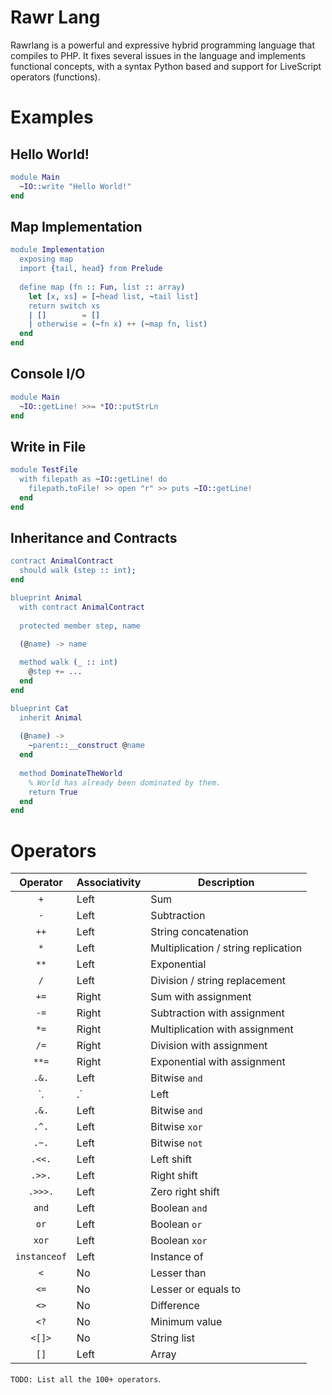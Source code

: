 # Rawr Lang

Rawrlang is a powerful and expressive hybrid programming language that compiles to PHP. It fixes several issues in the language
and implements functional concepts, with a syntax Python based and support for LiveScript operators (functions).

# Examples

## Hello World!

```erlang
module Main
  ~IO::write "Hello World!"
end
```

## Map Implementation

```erlang
module Implementation
  exposing map
  import {tail, head} from Prelude
  
  define map (fn :: Fun, list :: array)
    let [x, xs] = [~head list, ~tail list]
    return switch xs
    | []        = []
    | otherwise = (~fn x) ++ (~map fn, list)
  end
end
```


## Console I/O

```erlang
module Main
  ~IO::getLine! >>= *IO::putStrLn 
end
```
## Write in File

```erlang
module TestFile
  with filepath as ~IO::getLine! do
    filepath.toFile! >> open "r" >> puts ~IO::getLine!
  end
end
```

## Inheritance and Contracts

```erlang
contract AnimalContract
  should walk (step :: int);
end

blueprint Animal
  with contract AnimalContract
  
  protected member step, name
  
  (@name) -> name

  method walk (_ :: int)
    @step += ...
  end
end

blueprint Cat
  inherit Animal
  
  (@name) ->
    ~parent::__construct @name
  end
  
  method DominateTheWorld
    % World has already been dominated by them.
    return True
  end
end
```

# Operators

| Operator       | Associativity    | Description                         |
| :------------: | ---------------- | ----------------------------------- |
| `+`            | Left             | Sum                                 |
| `-`            | Left             | Subtraction                         |
| `++`           | Left             | String concatenation                |
| `*`            | Left             | Multiplication / string replication |
| `**`           | Left             | Exponential                         |
| `/`            | Left             | Division / string replacement       |
| `+=`           | Right            | Sum with assignment                 |
| `-=`           | Right            | Subtraction with assignment         |
| `*=`           | Right            | Multiplication with assignment      |
| `/=`           | Right            | Division with assignment            |
| `**=`          | Right            | Exponential with assignment         |
| `.&.`          | Left             | Bitwise `and`                       |
| `.|.`          | Left             | Bitwise `or`                        |
| `.&.`          | Left             | Bitwise `and`                       |
| `.^.`          | Left             | Bitwise `xor`                       |
| `.~.`          | Left             | Bitwise `not`                       |
| `.<<.`         | Left             | Left shift                          |
| `.>>.`         | Left             | Right shift                         |
| `.>>>.`        | Left             | Zero right shift                    |
| `and`          | Left             | Boolean `and`                       |
| `or`           | Left             | Boolean `or`                        |
| `xor`          | Left             | Boolean `xor`                       |
| `instanceof`   | Left             | Instance of                         |
| `<`            | No               | Lesser than                         |
| `<=`           | No               | Lesser or equals to                 |
| `<>`           | No               | Difference                          |
| `<?`           | No               | Minimum value                       |
| `<[]>`         | No               | String list                         |
| `[]`           | Left             | Array                               |

`TODO: List all the 100+ operators`.
